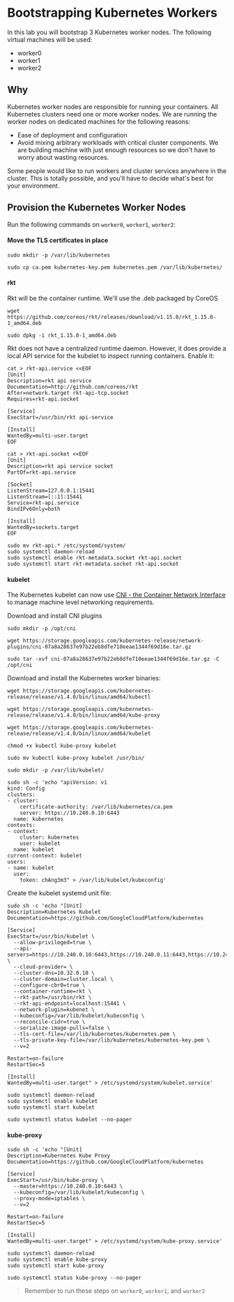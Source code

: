# Bootstrapping Kubernetes Workers

In this lab you will bootstrap 3 Kubernetes worker nodes. The following virtual machines will be used:

* worker0
* worker1
* worker2

## Why

Kubernetes worker nodes are responsible for running your containers. All Kubernetes clusters need one or more worker nodes. We are running the worker nodes on dedicated machines for the following reasons:

* Ease of deployment and configuration
* Avoid mixing arbitrary workloads with critical cluster components. We are building machine with just enough resources so we don't have to worry about wasting resources.

Some people would like to run workers and cluster services anywhere in the cluster. This is totally possible, and you'll have to decide what's best for your environment.


## Provision the Kubernetes Worker Nodes

Run the following commands on `worker0`, `worker1`, `worker2`:

#### Move the TLS certificates in place

```
sudo mkdir -p /var/lib/kubernetes
```

```
sudo cp ca.pem kubernetes-key.pem kubernetes.pem /var/lib/kubernetes/
```

#### rkt

Rkt will be the container runtime. We'll use the .deb packaged by CoreOS

```
wget https://github.com/coreos/rkt/releases/download/v1.15.0/rkt_1.15.0-1_amd64.deb
```

```
sudo dpkg -i rkt_1.15.0-1_amd64.deb
```

Rkt does not have a centralized runtime daemon. However, it does provide a local API service
for the kubelet to inspect running containers.  Enable it:

```
cat > rkt-api.service <<EOF
[Unit]
Description=rkt api service
Documentation=http://github.com/coreos/rkt
After=network.target rkt-api-tcp.socket
Requires=rkt-api.socket

[Service]
ExecStart=/usr/bin/rkt api-service

[Install]
WantedBy=multi-user.target
EOF
```

```
cat > rkt-api.socket <<EOF
[Unit]
Description=rkt api service socket
PartOf=rkt-api.service

[Socket]
ListenStream=127.0.0.1:15441
ListenStream=[::1]:15441
Service=rkt-api.service
BindIPv6Only=both

[Install]
WantedBy=sockets.target
EOF
```

```
sudo mv rkt-api.* /etc/systemd/system/
sudo systemctl daemon-reload
sudo systemctl enable rkt-metadata.socket rkt-api.socket
sudo systemctl start rkt-metadata.socket rkt-api.socket
```

#### kubelet

The Kubernetes kubelet can now use [CNI - the Container Network Interface](https://github.com/containernetworking/cni) to manage machine level networking requirements.

Download and install CNI plugins

```
sudo mkdir -p /opt/cni
```

```
wget https://storage.googleapis.com/kubernetes-release/network-plugins/cni-07a8a28637e97b22eb8dfe710eeae1344f69d16e.tar.gz
```

```
sudo tar -xvf cni-07a8a28637e97b22eb8dfe710eeae1344f69d16e.tar.gz -C /opt/cni
```


Download and install the Kubernetes worker binaries:

```
wget https://storage.googleapis.com/kubernetes-release/release/v1.4.0/bin/linux/amd64/kubectl
```
```
wget https://storage.googleapis.com/kubernetes-release/release/v1.4.0/bin/linux/amd64/kube-proxy
```
```
wget https://storage.googleapis.com/kubernetes-release/release/v1.4.0/bin/linux/amd64/kubelet
```

```
chmod +x kubectl kube-proxy kubelet
```

```
sudo mv kubectl kube-proxy kubelet /usr/bin/
```

```
sudo mkdir -p /var/lib/kubelet/
```

```
sudo sh -c 'echo "apiVersion: v1
kind: Config
clusters:
- cluster:
    certificate-authority: /var/lib/kubernetes/ca.pem
    server: https://10.240.0.10:6443
  name: kubernetes
contexts:
- context:
    cluster: kubernetes
    user: kubelet
  name: kubelet
current-context: kubelet
users:
- name: kubelet
  user:
    token: chAng3m3" > /var/lib/kubelet/kubeconfig'
```

Create the kubelet systemd unit file:

```
sudo sh -c 'echo "[Unit]
Description=Kubernetes Kubelet
Documentation=https://github.com/GoogleCloudPlatform/kubernetes

[Service]
ExecStart=/usr/bin/kubelet \
  --allow-privileged=true \
  --api-servers=https://10.240.0.10:6443,https://10.240.0.11:6443,https://10.240.0.12:6443 \
  --cloud-provider= \
  --cluster-dns=10.32.0.10 \
  --cluster-domain=cluster.local \
  --configure-cbr0=true \
  --container-runtime=rkt \
  --rkt-path=/usr/bin/rkt \
  --rkt-api-endpoint=localhost:15441 \
  --network-plugin=kubenet \
  --kubeconfig=/var/lib/kubelet/kubeconfig \
  --reconcile-cidr=true \
  --serialize-image-pulls=false \
  --tls-cert-file=/var/lib/kubernetes/kubernetes.pem \
  --tls-private-key-file=/var/lib/kubernetes/kubernetes-key.pem \
  --v=2
  
Restart=on-failure
RestartSec=5

[Install]
WantedBy=multi-user.target" > /etc/systemd/system/kubelet.service'
```

```
sudo systemctl daemon-reload
sudo systemctl enable kubelet
sudo systemctl start kubelet
```

```
sudo systemctl status kubelet --no-pager
```


#### kube-proxy


```
sudo sh -c 'echo "[Unit]
Description=Kubernetes Kube Proxy
Documentation=https://github.com/GoogleCloudPlatform/kubernetes

[Service]
ExecStart=/usr/bin/kube-proxy \
  --master=https://10.240.0.10:6443 \
  --kubeconfig=/var/lib/kubelet/kubeconfig \
  --proxy-mode=iptables \
  --v=2
  
Restart=on-failure
RestartSec=5

[Install]
WantedBy=multi-user.target" > /etc/systemd/system/kube-proxy.service'
```

```
sudo systemctl daemon-reload
sudo systemctl enable kube-proxy
sudo systemctl start kube-proxy
```

```
sudo systemctl status kube-proxy --no-pager
```

> Remember to run these steps on `worker0`, `worker1`, and `worker2`
